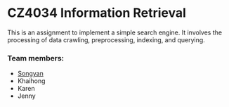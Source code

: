 # CZ4034 Information Retrieval

This is an assignment to implement a simple search engine. It involves the processing of data crawling, preprocessing, indexing, and querying.

### Team members:
- [Songyan](https://github.com/songyanho)
- Khaihong
- Karen
- Jenny
